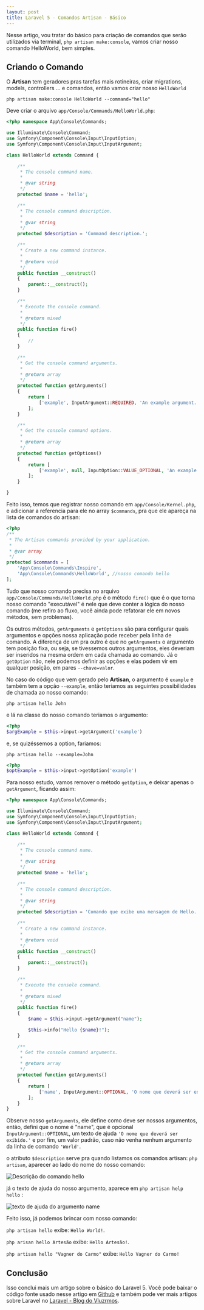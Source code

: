 ```yaml
---
layout: post
title: Laravel 5 - Comandos Artisan - Básico
---
```


Nesse artigo, vou tratar do básico para criação de comandos que serão utilizados via terminal, `php artisan make:console`, vamos criar nosso comando HelloWorld, bem simples.

## Criando o Comando
O <b>Artisan</b> tem geradores pras tarefas mais rotineiras, criar migrations, models, controllers ... e comandos, então vamos criar nosso `HelloWorld`

```shell
php artisan make:console HelloWorld --command="hello"
```

Deve criar o arquivo `app/Console/Commands/HelloWorld.php`:
```php
<?php namespace App\Console\Commands;

use Illuminate\Console\Command;
use Symfony\Component\Console\Input\InputOption;
use Symfony\Component\Console\Input\InputArgument;

class HelloWorld extends Command {

	/**
	 * The console command name.
	 *
	 * @var string
	 */
	protected $name = 'hello';

	/**
	 * The console command description.
	 *
	 * @var string
	 */
	protected $description = 'Command description.';

	/**
	 * Create a new command instance.
	 *
	 * @return void
	 */
	public function __construct()
	{
		parent::__construct();
	}

	/**
	 * Execute the console command.
	 *
	 * @return mixed
	 */
	public function fire()
	{
		//
	}

	/**
	 * Get the console command arguments.
	 *
	 * @return array
	 */
	protected function getArguments()
	{
		return [
			['example', InputArgument::REQUIRED, 'An example argument.'],
		];
	}

	/**
	 * Get the console command options.
	 *
	 * @return array
	 */
	protected function getOptions()
	{
		return [
			['example', null, InputOption::VALUE_OPTIONAL, 'An example option.', null],
		];
	}

}
```

Feito isso, temos que registrar nosso comando em `app/Console/Kernel.php`, e adicionar a referencia para ele no array `$commands`, pra que ele apareça na lista de comandos do artisan:

```php
<?php
/**
 * The Artisan commands provided by your application.
 *
 * @var array
 */
protected $commands = [
    'App\Console\Commands\Inspire',
    'App\Console\Commands\HelloWorld', //nosso comando hello
];
```

Tudo que nosso comando precisa no arquivo  `app/Console/Commands/HelloWorld.php` é o método `fire()` que é o que torna nosso comando "executável" é nele que deve conter a lógica do nosso comando (me refiro ao fluxo, você ainda pode refatorar ele em novos métodos, sem problemas).

Os outros métodos, `getArguments` e `getOptions` são para configurar quais argumentos e opções nossa aplicação pode receber pela linha de comando. A diferença de um pra outro é que no `getArguments` o argumento tem posição fixa, ou seja, se tivessemos outros argumentos, eles deveriam ser inseridos na mesma ordem em cada chamada ao comando. Já o `getOption` não, nele podemos definir as opções e elas podem vir em qualquer posição, em pares `--chave=valor`.

No caso do código que vem gerado pelo <b>Artisan</b>, o argumento é `example` e também tem a opção `--example`, então teriamos as seguintes possibilidades de chamada ao nosso comando:

```shell
php artisan hello John
```

e lá na classe do nosso comando teriamos o argumento:

```php
<?php
$argExample = $this->input->getArgument('example')
```

e, se quizéssemos a option, fariamos:
```shell
php artisan hello --example=John
```

```php
<?php
$optExample = $this->input->getOption('example')
```

Para nosso estudo, vamos remover o método `getOption`,  e deixar apenas o `getArgument`, ficando assim:

```php
<?php namespace App\Console\Commands;

use Illuminate\Console\Command;
use Symfony\Component\Console\Input\InputOption;
use Symfony\Component\Console\Input\InputArgument;

class HelloWorld extends Command {

	/**
	 * The console command name.
	 *
	 * @var string
	 */
	protected $name = 'hello';

	/**
	 * The console command description.
	 *
	 * @var string
	 */
	protected $description = 'Comando que exibe uma mensagem de Hello.';

	/**
	 * Create a new command instance.
	 *
	 * @return void
	 */
	public function __construct()
	{
		parent::__construct();
	}

	/**
	 * Execute the console command.
	 *
	 * @return mixed
	 */
	public function fire()
	{
		$name = $this->input->getArgument("name");

        $this->info("Hello {$name}!");
	}

	/**
	 * Get the console command arguments.
	 *
	 * @return array
	 */
	protected function getArguments()
	{
		return [
			['name', InputArgument::OPTIONAL, 'O nome que deverá ser exibido.', 'World'],
		];
	}
}

```

Observe nosso `getArguments`, ele define como deve ser nossos argumentos, então, defini que o nome é "name", que é opcional `InputArgument::OPTIONAL`, um texto de ajuda `'O nome que deverá ser exibido.'` e por fim, um valor padrão, caso não venha nenhum argumento da linha de comando `'World'`.

o atributo `$description` serve pra quando listamos os comandos artisan:
`php artisan`, aparecer ao lado do nome do nosso comando:

![Descrição do comando hello](http://i.imgur.com/QH6QISY.png)

já o texto de ajuda do nosso argumento, aparece em `php artisan help hello` :

![texto de ajuda do argumento name](http://i.imgur.com/XlfvDYX.png)

Feito isso, já podemos brincar com nosso comando:

`php artisan hello`
exibe: `Hello World!`.

`php arisan hello Artesão`
exibe: `Hello Artesão!`.

`php artisan hello "Vagner do Carmo"`
exibe: `Hello Vagner do Carmo!`

## Conclusão

Isso conclui mais um artigo sobre o básico do Laravel 5. Você pode baixar o código fonte usado nesse artigo em [Github](https://github.com/vluzrmos-blog/artisan-commands-basico) e também pode ver mais artigos sobre Laravel no [Laravel - Blog do Vluzrmos](http://blog.vluzrmos.com.br/category/laravel).
